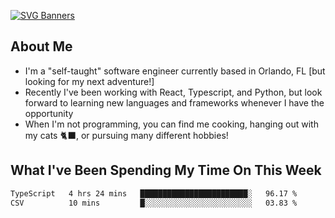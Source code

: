 [![SVG Banners](https://svg-banners.vercel.app/api?type=typeWriter&text1=Hello!%20I'm%20Cat,%20a%20Software%20Engineer%20✨%20&width=1000&height=150)](https://github.com/Akshay090/svg-banners)

## About Me
- I'm a "self-taught" software engineer currently based in Orlando, FL [but looking for my next adventure!]
- Recently I've been working with React, Typescript, and Python, but look forward to learning new languages and frameworks whenever I have the opportunity
- When I'm not programming, you can find me cooking, hanging out with my cats 🐈‍⬛, or pursuing many different hobbies!
  
## What I've Been Spending My Time On This Week

<!--START_SECTION:waka-->

```txt
TypeScript   4 hrs 24 mins   ████████████████████████░   96.17 %
CSV          10 mins         █░░░░░░░░░░░░░░░░░░░░░░░░   03.83 %
```

<!--END_SECTION:waka-->
